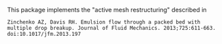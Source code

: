 This package implements the "active mesh restructuring" described in

    Zinchenko AZ, Davis RH. Emulsion flow through a packed bed with multiple drop breakup. Journal of Fluid Mechanics. 2013;725:611-663. doi:10.1017/jfm.2013.197
